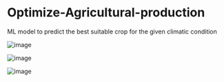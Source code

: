 # Optimize-Agricultural-production
ML model to predict the best suitable crop for the given climatic condition


![image](https://user-images.githubusercontent.com/51900501/118392182-d790d280-b655-11eb-85b1-43849db70b21.png)

![image](https://user-images.githubusercontent.com/51900501/118392187-de1f4a00-b655-11eb-99dc-479c8839ebc9.png)


   ![image](https://user-images.githubusercontent.com/51900501/118392190-e2e3fe00-b655-11eb-8133-3b2c60c27e24.png)
  

